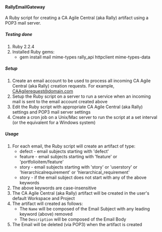 #### RallyEmailGateway
A Ruby script for creating a CA Agile Central (aka Rally) artifact using a POP3 mail server.

##### Testing done
1. Ruby 2.2.4
1. Installed Ruby gems:
   * gem  install  mail  mime-types  rally_api  httpclient  mime-types-data

##### Setup
1. Create an email account to be used to process all incoming CA Agile Central (aka Rally) creation requests. For example, CAAgilerequest@domain.com
1. Setup the Ruby script on a server to run a service when an incoming mail is sent to the email account created above
1. Edit the Ruby script with appropriate CA Agile Central (aka Rally) settings and POP3 mail server settings
1. Create a cron job on a Unix/Mac server to run the script at a set interval (or the equivalent for a Windows system)

##### Usage
1. For each email, the Ruby script will create an artifact of type:
   * defect  - email subjects starting with 'defect'
   * feature - email subjects starting with 'feature' or 'portfolioitem/feature'
   * story   - email subjects starting with 'story' or 'userstory' or 'hierarchicalrequirement' or 'hierarchical_requirement'
   * story   - if the email subject does not start with any of the above keywords
1. The above keywords are case-insensitive
1. The CA Agile Central (aka Rally) artifact will be created in the user's default Workspace and Project
1. The artifact will created as follows:
   * The ```Name``` will be composed of the Email Subject with any leading keyword (above) removed
   * The ```Description``` will be composed of the Email Body
1. The Email will be deleted (via POP3) when the artifact is created
